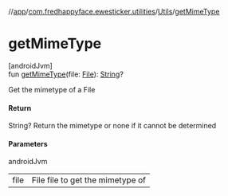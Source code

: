 //[app](../../../index.md)/[com.fredhappyface.ewesticker.utilities](../index.md)/[Utils](index.md)/[getMimeType](get-mime-type.md)

# getMimeType

[androidJvm]\
fun [getMimeType](get-mime-type.md)(file: [File](https://developer.android.com/reference/kotlin/java/io/File.html)): [String](https://kotlinlang.org/api/latest/jvm/stdlib/kotlin/-string/index.html)?

Get the mimetype of a File

#### Return

String? Return the mimetype or none if it cannot be determined

#### Parameters

androidJvm

| | |
|---|---|
| file | File file to get the mimetype of |
